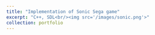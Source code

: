 ```yaml
---
title: "Implementation of Sonic Sega game"
excerpt: "C++, SDL<br/><img src='/images/sonic.png'>"
collection: portfolio
---
```

